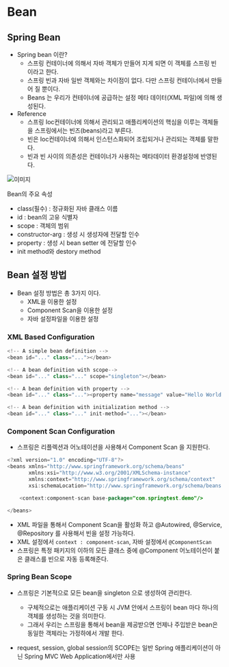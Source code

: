 
# Bean
   
   ## Spring Bean
    
   * Spring bean 이란?
       * 스프링 컨테이너에 의해서 자바 객체가 만들어 지게 되면 이 객체를 스프링 빈 이라고 한다.
       * 스프링 빈과 자바 일반 객체와는 차이점이 없다. 다만 스프링 컨테이너에서 만들어 질 뿐이다.
       * Beans 는 우리가 컨테이너에 공급하는 설정 메타 데이터(XML 파일)에 의해 생성된다.
   * Reference
      * 스프링 Ioc컨테이너에 의해서 관리되고 애플리케이션의 핵심을 이루는 객체들을 스프링에서는 빈즈(beans)라고 부른다.
      * 빈은 Ioc컨테이너에 의해서 인스턴스화되어 조립되거나 관리되는 객체를 말한다.
      * 빈과 빈 사이의 의존성은 컨테이너가 사용하는 메타데이터 환경설정에 반영된다.
   
   ![이미지](https://gmlwjd9405.github.io/images/spring-framework/spring-bean.png)
   
   
   Bean의 주요 속성
   
   * class(필수) : 정규화된 자바 클래스 이름
   * id : bean의 고유 식별자
   * scope : 객체의 범위
   * constructor-arg : 생성 시 생성자에 전달할 인수
   * property : 생성 시 bean setter 에 전달할 인수
   * init method와 destory method
   
  
  
## Bean 설정 방법

  * Bean 설정 방법은 총 3가지 이다.
    * XML을 이용한 설정
    * Component Scan을 이용한 설정
    * 자바 설정파일을 이용한 설정


### XML Based Configuration
~~~java
<!-- A simple bean definition -->
<bean id="..." class="..."></bean>

<!-- A bean definition with scope-->
<bean id="..." class="..." scope="singleton"></bean>

<!-- A bean definition with property -->
<bean id="..." class="..."><property name="message" value="Hello World!"/></bean>

<!-- A bean definition with initialization method -->
<bean id="..." class="..." init-method="..."></bean>
~~~

### Component Scan Configuration
- 스프링은 리플렉션과 어노테이션을 사용해서 Component Scan 을 지원한다.
~~~java
<?xml version="1.0" encoding="UTF-8"?>
<beans xmlns="http://www.springframework.org/schema/beans"
       xmlns:xsi="http://www.w3.org/2001/XMLSchema-instance"
       xmlns:context="http://www.springframework.org/schema/context"
       xsi:schemaLocation="http://www.springframework.org/schema/beans http://www.springframework.org/schema/beans/spring-beans.xsd http://www.springframework.org/schema/context https://www.springframework.org/schema/context/spring-context.xsd">

    <context:component-scan base-package="com.springtest.demo"/>

</beans>
~~~

 - XML 파일을 통해서 Component Scan을 활성화 하고 @Autowired, @Service, @Repository 를 사용해서 빈을 설정 가능하다.
 - XML 설정에서 `context : component-scan`, 자바 설정에서 `@ComponentScan`
 - 스프링은 특정 패키지의 이하의 모든 클래스 중에 @Component 어노테이션이 붙은 클래스를 빈으로 자동 등록해준다.

### Spring Bean Scope

- 스프링은 기본적으로 모든 bean을 singleton 으로 생성하여 관리한다.
   
   - 구체적으로는 애플리케이션 구동 시 JVM 안에서 스프링이 bean 마다 하나의 객체를 생성하는 것을 의미한다.
   - 그래서 우리는 스프링을 통해서 bean을 제공받으면 언제나 주입받은 bean은 동일한 객체라는 가정하에서 개발 한다.
- request, session, global session의 SCOPE는 일반 Spring 애플리케이션이 아닌 Spring MVC Web Application에서만 사용
